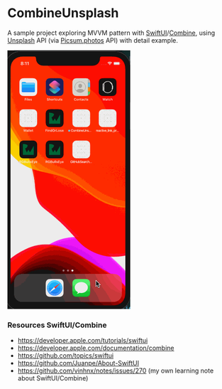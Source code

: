 # CombineUnsplash

A sample project exploring MVVM pattern with [SwiftUI](https://developer.apple.com/xcode/swiftui/)/[Combine](https://developer.apple.com/documentation/combine), using [Unsplash](https://unsplash.com) API (via [Picsum.photos](https://picsum.photos) API) with detail example.

![gif](demo.gif)

### Resources SwiftUI/Combine

-   https://developer.apple.com/tutorials/swiftui
-   https://developer.apple.com/documentation/combine
-   https://github.com/topics/swiftui
-   https://github.com/Juanpe/About-SwiftUI
-   https://github.com/vinhnx/notes/issues/270 (my own learning note about SwiftUI/Combine)
